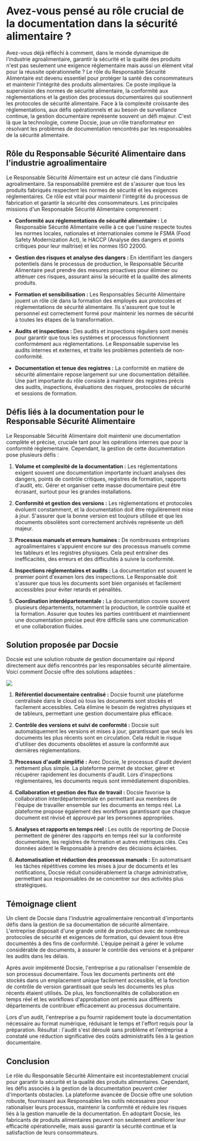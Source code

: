 # Avez-vous pensé au rôle crucial de la documentation dans la sécurité alimentaire ?

Avez-vous déjà réfléchi à comment, dans le monde dynamique de l'industrie agroalimentaire, garantir la sécurité et la qualité des produits n'est pas seulement une exigence réglementaire mais aussi un élément vital pour la réussite opérationnelle ? Le rôle du Responsable Sécurité Alimentaire est devenu essentiel pour protéger la santé des consommateurs et maintenir l'intégrité des produits alimentaires. Ce poste implique la supervision des normes de sécurité alimentaire, la conformité aux réglementations et la gestion des processus documentaires qui soutiennent les protocoles de sécurité alimentaire. Face à la complexité croissante des réglementations, aux défis opérationnels et au besoin de surveillance continue, la gestion documentaire représente souvent un défi majeur. C'est là que la technologie, comme Docsie, joue un rôle transformateur en résolvant les problèmes de documentation rencontrés par les responsables de la sécurité alimentaire.

## Rôle du Responsable Sécurité Alimentaire dans l'industrie agroalimentaire

Le Responsable Sécurité Alimentaire est un acteur clé dans l'industrie agroalimentaire. Sa responsabilité première est de s'assurer que tous les produits fabriqués respectent les normes de sécurité et les exigences réglementaires. Ce rôle est vital pour maintenir l'intégrité du processus de fabrication et garantir la sécurité des consommateurs. Les principales missions d'un Responsable Sécurité Alimentaire comprennent :

* **Conformité aux réglementations de sécurité alimentaire :** Le Responsable Sécurité Alimentaire veille à ce que l'usine respecte toutes les normes locales, nationales et internationales comme le FSMA (Food Safety Modernization Act), le HACCP (Analyse des dangers et points critiques pour leur maîtrise) et les normes ISO 22000.

* **Gestion des risques et analyse des dangers :** En identifiant les dangers potentiels dans le processus de production, le Responsable Sécurité Alimentaire peut prendre des mesures proactives pour éliminer ou atténuer ces risques, assurant ainsi la sécurité et la qualité des aliments produits.

* **Formation et sensibilisation :** Les Responsables Sécurité Alimentaire jouent un rôle clé dans la formation des employés aux protocoles et réglementations de sécurité alimentaire. Ils s'assurent que tout le personnel est correctement formé pour maintenir les normes de sécurité à toutes les étapes de la transformation.

* **Audits et inspections :** Des audits et inspections réguliers sont menés pour garantir que tous les systèmes et processus fonctionnent conformément aux réglementations. Le Responsable supervise les audits internes et externes, et traite les problèmes potentiels de non-conformité.

* **Documentation et tenue des registres :** La conformité en matière de sécurité alimentaire repose largement sur une documentation détaillée. Une part importante du rôle consiste à maintenir des registres précis des audits, inspections, évaluations des risques, protocoles de sécurité et sessions de formation.

## Défis liés à la documentation pour le Responsable Sécurité Alimentaire

Le Responsable Sécurité Alimentaire doit maintenir une documentation complète et précise, cruciale tant pour les opérations internes que pour la conformité réglementaire. Cependant, la gestion de cette documentation pose plusieurs défis :

1. **Volume et complexité de la documentation :** Les réglementations exigent souvent une documentation importante incluant analyses des dangers, points de contrôle critiques, registres de formation, rapports d'audit, etc. Gérer et organiser cette masse documentaire peut être écrasant, surtout pour les grandes installations.

2. **Conformité et gestion des versions :** Les réglementations et protocoles évoluent constamment, et la documentation doit être régulièrement mise à jour. S'assurer que la bonne version est toujours utilisée et que les documents obsolètes sont correctement archivés représente un défi majeur.

3. **Processus manuels et erreurs humaines :** De nombreuses entreprises agroalimentaires s'appuient encore sur des processus manuels comme les tableurs et les registres physiques. Cela peut entraîner des inefficacités, des erreurs et des difficultés à suivre la conformité.

4. **Inspections réglementaires et audits :** La documentation est souvent le premier point d'examen lors des inspections. Le Responsable doit s'assurer que tous les documents sont bien organisés et facilement accessibles pour éviter retards et pénalités.

5. **Coordination interdépartementale :** La documentation couvre souvent plusieurs départements, notamment la production, le contrôle qualité et la formation. Assurer que toutes les parties contribuent et maintiennent une documentation précise peut être difficile sans une communication et une collaboration fluides.

## Solution proposée par Docsie

Docsie est une solution robuste de gestion documentaire qui répond directement aux défis rencontrés par les responsables sécurité alimentaire. Voici comment Docsie offre des solutions adaptées :

![](https://cdn.docsie.io/workspace_PxAvC1Uenuc7ad6H3/doc_wn84Jkoc6hIMTO2eE/file_qExKrkigm1iM8CxF8/image_2ddb26ec-2a4a-6705-91b6-6180ad01f5d7.jpg)

1. **Référentiel documentaire centralisé :** Docsie fournit une plateforme centralisée dans le cloud où tous les documents sont stockés et facilement accessibles. Cela élimine le besoin de registres physiques et de tableurs, permettant une gestion documentaire plus efficace.

2. **Contrôle des versions et suivi de conformité :** Docsie suit automatiquement les versions et mises à jour, garantissant que seuls les documents les plus récents sont en circulation. Cela réduit le risque d'utiliser des documents obsolètes et assure la conformité aux dernières réglementations.

3. **Processus d'audit simplifié :** Avec Docsie, le processus d'audit devient nettement plus simple. La plateforme permet de stocker, gérer et récupérer rapidement les documents d'audit. Lors d'inspections réglementaires, les documents requis sont immédiatement disponibles.

4. **Collaboration et gestion des flux de travail :** Docsie favorise la collaboration interdépartementale en permettant aux membres de l'équipe de travailler ensemble sur les documents en temps réel. La plateforme propose également des workflows garantissant que chaque document est révisé et approuvé par les personnes appropriées.

5. **Analyses et rapports en temps réel :** Les outils de reporting de Docsie permettent de générer des rapports en temps réel sur la conformité documentaire, les registres de formation et autres métriques clés. Ces données aident le Responsable à prendre des décisions éclairées.

6. **Automatisation et réduction des processus manuels :** En automatisant les tâches répétitives comme les mises à jour de documents et les notifications, Docsie réduit considérablement la charge administrative, permettant aux responsables de se concentrer sur des activités plus stratégiques.

## Témoignage client

Un client de Docsie dans l'industrie agroalimentaire rencontrait d'importants défis dans la gestion de sa documentation de sécurité alimentaire. L'entreprise disposait d'une grande unité de production avec de nombreux protocoles de sécurité et exigences de formation, qui devaient tous être documentés à des fins de conformité. L'équipe peinait à gérer le volume considérable de documents, à assurer le contrôle des versions et à préparer les audits dans les délais.

Après avoir implémenté Docsie, l'entreprise a pu rationaliser l'ensemble de son processus documentaire. Tous les documents pertinents ont été stockés dans un emplacement unique facilement accessible, et la fonction de contrôle de version garantissait que seuls les documents les plus récents étaient utilisés. De plus, les fonctionnalités de collaboration en temps réel et les workflows d'approbation ont permis aux différents départements de contribuer efficacement au processus documentaire.

Lors d'un audit, l'entreprise a pu fournir rapidement toute la documentation nécessaire au format numérique, réduisant le temps et l'effort requis pour la préparation. Résultat : l'audit s'est déroulé sans problème et l'entreprise a constaté une réduction significative des coûts administratifs liés à la gestion documentaire.

## Conclusion

Le rôle du Responsable Sécurité Alimentaire est incontestablement crucial pour garantir la sécurité et la qualité des produits alimentaires. Cependant, les défis associés à la gestion de la documentation peuvent créer d'importants obstacles. La plateforme avancée de Docsie offre une solution robuste, fournissant aux Responsables les outils nécessaires pour rationaliser leurs processus, maintenir la conformité et réduire les risques liés à la gestion manuelle de la documentation. En adoptant Docsie, les fabricants de produits alimentaires peuvent non seulement améliorer leur efficacité opérationnelle, mais aussi garantir la sécurité continue et la satisfaction de leurs consommateurs.